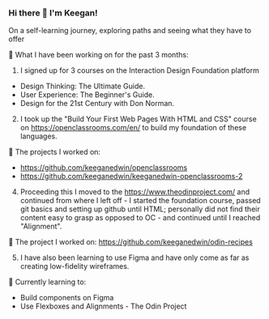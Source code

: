 ### Hi there 👋 I'm Keegan!

On a self-learning journey, exploring paths and seeing what they have to offer

📖 What I have been working on for the past 3 months:
1. I signed up for 3 courses on the Interaction Design Foundation platform
  * Design Thinking: The Ultimate Guide.
  * User Experience: The Beginner's Guide.
  * Design for the 21st Century with Don Norman.
2. I took up the "Build Your First Web Pages With HTML and CSS" course on https://openclassrooms.com/en/ to build my foundation of these languages.

  📑 The projects I worked on: 
 -  https://github.com/keeganedwin/openclassrooms
 -  https://github.com/keeganedwin/keeganedwin-openclassrooms-2
4. Proceeding this I moved to the https://www.theodinproject.com/ and continued from where I left off - I started the foundation course, passed git basics and setting up github until HTML; personally did not find their content easy to grasp as opposed to OC - and continued until I reached "Alignment".

  📑 The project I worked on: https://github.com/keeganedwin/odin-recipes

5. I have also been learning to use Figma and have only come as far as creating low-fidelity wireframes.

🌱 Currently learning to:
- Build components on Figma
- Use Flexboxes and Alignments - The Odin Project

